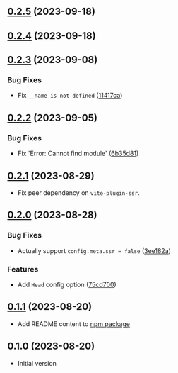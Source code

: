 ## [0.2.5](https://github.com/vikejs/vike-vue/compare/v0.2.4...v0.2.5) (2023-09-18)



## [0.2.4](https://github.com/vikejs/vike-vue/compare/v0.2.3...v0.2.4) (2023-09-18)



## [0.2.3](https://github.com/vikejs/vike-vue/compare/v0.2.2...v0.2.3) (2023-09-08)


### Bug Fixes

* Fix `__name is not defined` ([11417ca](https://github.com/vikejs/vike-vue/commit/11417cac897d4405af393ff5312ae746e5ce1662))



## [0.2.2](https://github.com/vikejs/vike-vue/compare/v0.2.1...v0.2.2) (2023-09-05)


### Bug Fixes

* Fix 'Error: Cannot find module' ([6b35d81](https://github.com/vikejs/vike-vue/commit/6b35d8138aa943a717d621de68f66bdc97cfc73d))



## [0.2.1](https://github.com/vikejs/vike-vue/compare/v0.2.0...v0.2.1) (2023-08-29)

* Fix peer dependency on `vite-plugin-ssr`.

## [0.2.0](https://github.com/vikejs/vike-vue/compare/v0.1.1...v0.2.0) (2023-08-28)

### Bug Fixes

* Actually support `config.meta.ssr = false` ([3ee182a](https://github.com/vikejs/vike-vue/commit/3ee182a814df2c8d8d5144ef1b9bbd79b18a4a5e))

### Features

* Add `Head` config option ([75cd700](https://github.com/vikejs/vike-vue/commit/75cd70081e530392c93be07944fb063c42092a9f))

## [0.1.1](https://github.com/vikejs/vike-vue/compare/v0.1.0...v0.1.1) (2023-08-20)

* Add README content to [npm package](https://www.npmjs.com/package/vike-vue)

## 0.1.0 (2023-08-20)

* Initial version
